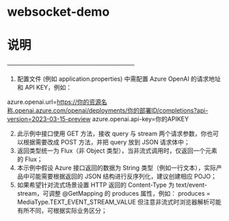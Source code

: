 # websocket-demo
# 说明
──────────────────────────────
1. 配置文件 (例如 application.properties) 中需配置 Azure OpenAI 的请求地址和 API KEY，例如：
  
  azure.openai.url=https://你的资源名称.openai.azure.com/openai/deployments/你的部署ID/completions?api-version=2023-03-15-preview
  azure.openai.api-key=你的APIKEY

2. 此示例中接口使用 GET 方法，接收 query 与 stream 两个请求参数，你也可以根据需要改成 POST 方法，并把 query 放到 JSON 请求体中；
3. 返回类型统一为 Flux<AzureCompletionResponse>（非 Object 类型），当非流式调用时，仅返回一个元素的 Flux；
4. 本示例中假设 Azure 接口返回的数据为 String 类型（例如一行文本），实际产品中可能需要根据返回的 JSON 结构进行反序列化，建议创建相应 POJO；
5. 如果希望针对流式场景设置 HTTP 返回的 Content-Type 为 text/event-stream，可调整 @GetMapping 的 produces 属性，例如：
     produces = MediaType.TEXT_EVENT_STREAM_VALUE
   但注意非流式时浏览器解析可能有所不同，可根据实际业务区分；
